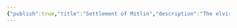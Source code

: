 ```yaml
---
{"publish":true,"title":"Settlement of Mitlin","description":"The elvish town of Mitlin is founded, the first of many new settlements on the Tanglewood Peninsula.","tags":["timeline"],"cssclasses":""}
---
```


